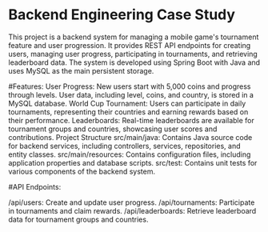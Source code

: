 # Backend Engineering Case Study

This project is a backend system for managing a mobile game's tournament feature and user progression. It provides REST API endpoints for creating users, managing user progress, participating in tournaments, and retrieving leaderboard data. The system is developed using Spring Boot with Java and uses MySQL as the main persistent storage.

#Features:
User Progress: New users start with 5,000 coins and progress through levels. User data, including level, coins, and country, is stored in a MySQL database.
World Cup Tournament: Users can participate in daily tournaments, representing their countries and earning rewards based on their performance.
Leaderboards: Real-time leaderboards are available for tournament groups and countries, showcasing user scores and contributions.
Project Structure
src/main/java: Contains Java source code for backend services, including controllers, services, repositories, and entity classes.
src/main/resources: Contains configuration files, including application properties and database scripts.
src/test: Contains unit tests for various components of the backend system.

#API Endpoints:


/api/users: Create and update user progress.
/api/tournaments: Participate in tournaments and claim rewards.
/api/leaderboards: Retrieve leaderboard data for tournament groups and countries.




